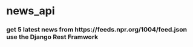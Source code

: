 # news_api
<h3>get 5 latest news from https://feeds.npr.org/1004/feed.json
use the Django Rest Framwork
